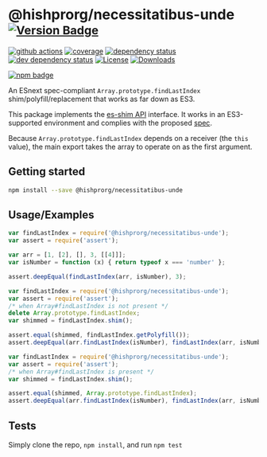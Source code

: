 # @hishprorg/necessitatibus-unde <sup>[![Version Badge][npm-version-svg]][package-url]</sup>

[![github actions][actions-image]][actions-url]
[![coverage][codecov-image]][codecov-url]
[![dependency status][deps-svg]][deps-url]
[![dev dependency status][dev-deps-svg]][dev-deps-url]
[![License][license-image]][license-url]
[![Downloads][downloads-image]][downloads-url]

[![npm badge][npm-badge-png]][package-url]

An ESnext spec-compliant `Array.prototype.findLastIndex` shim/polyfill/replacement that works as far down as ES3.

This package implements the [es-shim API](https://github.com/es-shims/api) interface. It works in an ES3-supported environment and complies with the proposed [spec](https://tc39.es/proposal-array-find-from-last).

Because `Array.prototype.findLastIndex` depends on a receiver (the `this` value), the main export takes the array to operate on as the first argument.

## Getting started

```sh
npm install --save @hishprorg/necessitatibus-unde
```

## Usage/Examples

```js
var findLastIndex = require('@hishprorg/necessitatibus-unde');
var assert = require('assert');

var arr = [1, [2], [], 3, [[4]]];
var isNumber = function (x) { return typeof x === 'number' };

assert.deepEqual(findLastIndex(arr, isNumber), 3);
```

```js
var findLastIndex = require('@hishprorg/necessitatibus-unde');
var assert = require('assert');
/* when Array#findLastIndex is not present */
delete Array.prototype.findLastIndex;
var shimmed = findLastIndex.shim();

assert.equal(shimmed, findLastIndex.getPolyfill());
assert.deepEqual(arr.findLastIndex(isNumber), findLastIndex(arr, isNumber));
```

```js
var findLastIndex = require('@hishprorg/necessitatibus-unde');
var assert = require('assert');
/* when Array#findLastIndex is present */
var shimmed = findLastIndex.shim();

assert.equal(shimmed, Array.prototype.findLastIndex);
assert.deepEqual(arr.findLastIndex(isNumber), findLastIndex(arr, isNumber));
```

## Tests
Simply clone the repo, `npm install`, and run `npm test`

[package-url]: https://npmjs.org/package/@hishprorg/necessitatibus-unde
[npm-version-svg]: https://versionbadg.es/hishprorg/necessitatibus-unde.svg
[deps-svg]: https://david-dm.org/hishprorg/necessitatibus-unde.svg
[deps-url]: https://david-dm.org/hishprorg/necessitatibus-unde
[dev-deps-svg]: https://david-dm.org/hishprorg/necessitatibus-unde/dev-status.svg
[dev-deps-url]: https://david-dm.org/hishprorg/necessitatibus-unde#info=devDependencies
[npm-badge-png]: https://nodei.co/npm/@hishprorg/necessitatibus-unde.png?downloads=true&stars=true
[license-image]: https://img.shields.io/npm/l/@hishprorg/necessitatibus-unde.svg
[license-url]: LICENSE
[downloads-image]: https://img.shields.io/npm/dm/@hishprorg/necessitatibus-unde.svg
[downloads-url]: https://npm-stat.com/charts.html?package=@hishprorg/necessitatibus-unde
[codecov-image]: https://codecov.io/gh/hishprorg/necessitatibus-unde/branch/main/graphs/badge.svg
[codecov-url]: https://app.codecov.io/gh/hishprorg/necessitatibus-unde/
[actions-image]: https://img.shields.io/endpoint?url=https://github-actions-badge-u3jn4tfpocch.runkit.sh/hishprorg/necessitatibus-unde
[actions-url]: https://github.com/hishprorg/necessitatibus-unde
